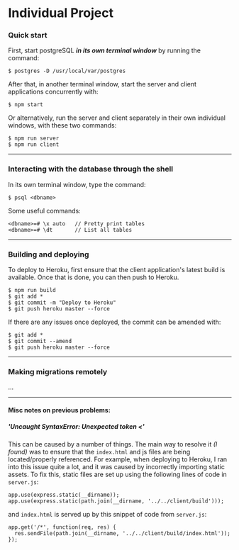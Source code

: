 # Individual Project

### Quick start

First, start postgreSQL ***in its own terminal window*** by running the command:
```
$ postgres -D /usr/local/var/postgres 
```

After that, in another terminal window, start the server and client applications concurrently with:

```
$ npm start
```

Or alternatively, run the server and client separately in their own individual windows, with these two commands:

```
$ npm run server
$ npm run client
```

---

### Interacting with the database through the shell

In its own terminal window, type the command:

```
$ psql <dbname>
```

Some useful commands:

```
<dbname>=# \x auto   // Pretty print tables
<dbname>=# \dt       // List all tables
```

---

### Building and deploying

To deploy to Heroku, first ensure that the client application's latest build is available. Once that is done, you can then push to Heroku.

```
$ npm run build
$ git add *
$ git commit -m "Deploy to Heroku"
$ git push heroku master --force
```

If there are any issues once deployed, the commit can be amended with:

```
$ git add *
$ git commit --amend
$ git push heroku master --force
```

---

### Making migrations remotely

...

---

#### Misc notes on previous problems:

##### 'Uncaught SyntaxError: Unexpected token <'

This can be caused by a number of things. The main way to resolve it *(I found)* was to ensure that the `index.html` and js files are being located/properly referenced. For example, when deploying to Heroku, I ran into this issue quite a lot, and it was caused by incorrectly importing static assets. To fix this, static files are set up using the following lines of code in `server.js`:

```
app.use(express.static(__dirname));
app.use(express.static(path.join(__dirname, '../../client/build')));
```

and `index.html` is served up by this snippet of code from `server.js`:

```
app.get('/*', function(req, res) {
  res.sendFile(path.join(__dirname, '../../client/build/index.html'));
});
```
